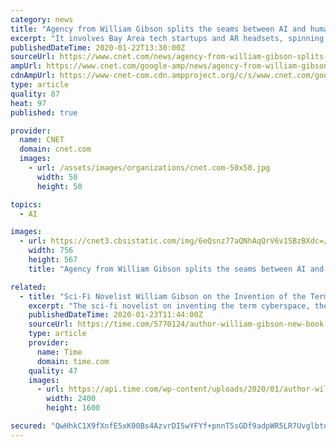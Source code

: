 ```yaml
---
category: news
title: "Agency from William Gibson splits the seams between AI and humans"
excerpt: "It involves Bay Area tech startups and AR headsets, spinning a vibe that doesn't feel far off from the life I actually live right now covering emergent tech. There's a mysterious AI program: an assistant, a person, named Eunice. Someone. I don't want to give much more away. I'd prefer you let the book take you on this journey. Eunice meets and ..."
publishedDateTime: 2020-01-22T13:30:00Z
sourceUrl: https://www.cnet.com/news/agency-from-william-gibson-splits-the-seams-between-ai-and-humans/
ampUrl: https://www.cnet.com/google-amp/news/agency-from-william-gibson-splits-the-seams-between-ai-and-humans/
cdnAmpUrl: https://www-cnet-com.cdn.ampproject.org/c/s/www.cnet.com/google-amp/news/agency-from-william-gibson-splits-the-seams-between-ai-and-humans/
type: article
quality: 87
heat: 97
published: true

provider:
  name: CNET
  domain: cnet.com
  images:
    - url: /assets/images/organizations/cnet.com-50x50.jpg
      width: 50
      height: 50

topics:
  - AI

images:
  - url: https://cnet3.cbsistatic.com/img/6eQsnz77aQNhAqQrV6v1SBzBXdc=/756x567/2020/01/21/aaa44387-8e97-463e-bef4-c4adcb32b2e8/william-gibson.jpg
    width: 756
    height: 567
    title: "Agency from William Gibson splits the seams between AI and humans"

related:
  - title: "Sci-Fi Novelist William Gibson on the Invention of the Term \"Cyberspace\" and How AI Could be Truly Intelligent"
    excerpt: "The sci-fi novelist on inventing the term cyberspace, the surprising way AI could be truly intelligent and the ending he regrets In the same way Hunter S. Thompson and Pablo Picasso gave us gonzo journalism and Cubism, you’ve been credited with creating cyberpunk and inventing the term cyberspace. How do you plead? I remember early in my ..."
    publishedDateTime: 2020-01-23T11:44:00Z
    sourceUrl: https://time.com/5770124/author-william-gibson-new-book-interview/
    type: article
    provider:
      name: Time
      domain: time.com
    quality: 47
    images:
      - url: https://api.time.com/wp-content/uploads/2020/01/author-william-gibson-new-book-interview.jpg
        width: 2400
        height: 1600

secured: "QwHhkC1X9fXnfE5xK00Bs4AzvrDI5wYFYf+pnnT5sGDf9adpWR5LR7UvglbtuSGRji+rHWpalbmwV0ErFfB2IKpRClTuly6rNlTIrEplN4Kizrj1XsuhK84cugY7oCSlbTMMATB3l93b+xLaTkmXIIwM1+svGtpfZnIKvEfDMz1Nw5DkkepqG+CHKVrMKArWlUvUIJL3F5YAsrqMl3GLAOTLIPhx9AmiRRTzejx5bHs6LUBWvEvYYfokv70507doHFA3bisy4ho6BWl6VeQ+eCK9IUOVa5H8zWR/Oo3ksXa5MPKph8LIwFWt8/0izAzSwyFg10LIBHtKrzf2irNaQdDIdVNist2JbrYFGMnmxHOp4TkrkzkE3zJVzOfVwfE9nFbxoQii2jXMUjVmcMFiSVuFRfvjSzhkZJirxpVdqdR9SMH3AuaAoBScPwzfvJ3Y7VPjniAOXL1T7bY/i9OjGg==;pQBEsLf6e6wWRrMGaLUFfg=="
---
```


